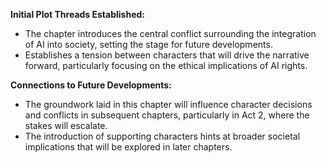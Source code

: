 **Initial Plot Threads Established:**
- The chapter introduces the central conflict surrounding the integration of AI into society, setting the stage for future developments.
- Establishes a tension between characters that will drive the narrative forward, particularly focusing on the ethical implications of AI rights.

**Connections to Future Developments:**
- The groundwork laid in this chapter will influence character decisions and conflicts in subsequent chapters, particularly in Act 2, where the stakes will escalate.
- The introduction of supporting characters hints at broader societal implications that will be explored in later chapters.
